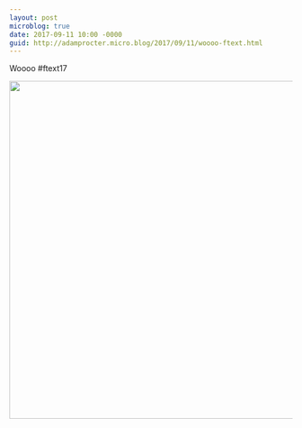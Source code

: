 ```yaml
---
layout: post
microblog: true
date: 2017-09-11 10:00 -0000
guid: http://adamprocter.micro.blog/2017/09/11/woooo-ftext.html
---
```

Woooo #ftext17

<img src="http://discursive.adamprocter.co.uk/uploads/2017/b8d470bba6.jpg" width="600" height="600" />
